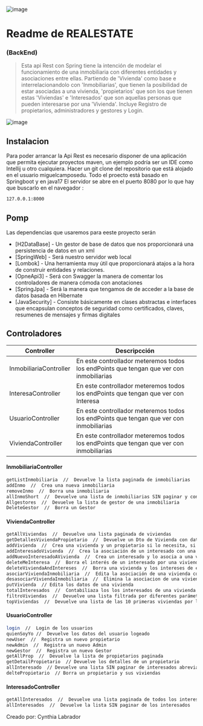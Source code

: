 ![image](https://cdn.discordapp.com/attachments/787363155494830091/907941779733618708/unknown.png)

# Readme de REALESTATE
### (BackEnd) 


> Esta api Rest con Spring tiene la intención de modelar el funcionamiento de una inmobiliaria con diferentes entidades y
> asociaciones entre ellas. Partiendo de 'Vivienda' como base e interrelacionandolo con 'Inmobiliarias',
> que tienen la posibilidad de estar asociadas a una vivienda, 'propietarios' que son los que tienen estas 'Viviendas'
> e 'Interesados' que son aquellas personas que pueden interesarse por una 'Vivienda'.
> Incluye Registro de propietarios, administradores y gestores y Login.


![image](https://media.discordapp.net/attachments/771871185943789588/913514683988860978/unknown.png)

## Instalacion

Para poder arrancar la Api Rest es necesario disponer de una aplicación que permita ejecutar proyectos maven, un ejemplo
podría ser un IDE como Intellij u otro cualquiera.
Hacer un git clone del repositorio que está alojado en el usuario miguelcamposedu.
Todo el proecto está basado en Springboot y en java17
El servidor se abre en el puerto 8080 por lo que hay que buscarlo en el navegador :
```sh
127.0.0.1:8000
```

## Pomp

Las dependencias que usaremos para eeste proyecto serán

- [H2DataBase] - Un gestor de base de datos que nos proporcionará una persistencia de datos en un xml
- [SpringWeb] - Será nuestro servidor web local
- [Lombok] - Una herramienta muy útil que proporcionará atajos a la hora de construir entidades y relaciones.
- [OpneApi3] - Será con Swagger la manera de comentar los controladores de manera cómoda con anotaciones
- [SpringJpa] - Será la manera que tengamos de de acceder a la base de datos basada en Hibernate
- [JavaSecurity] - Consiste básicamente en clases abstractas e interfaces que encapsulan conceptos de seguridad como certificados, claves, resumenes de mensajes y firmas digitales

## Controladores

| Controller | Descripcción |
| ------ | ------ |
| InmobiliariaController | En este controllador meteremos todos los endPoints que tengan que ver con inmobiliarias |
| InteresaController | En este controllador meteremos todos los endPoints que tengan que ver con Interesa |
| UsuarioController | En este controllador meteremos todos los endPoints que tengan que ver con inmobiliarias |
| ViviendaController |En este controllador meteremos todos los endPoints que tengan que ver con inmobiliarias |


#### InmobiliariaController
```sh
getListInmobiliaria  //  Devuelve la lista paginada de inmobiliarias
addInmo  //  Crea una nueva inmobiliaria 
removeInmo  //  Borra una inmobiliaria
allInmoShort  //  Devuelve una lista de inmobiliarias SIN paginar y con un contenido reducido
Allgestores  //  Devuelve la lista de gestor de una inmobiliaria
DeleteGestor  //  Borra un Gestor
```

#### ViviendaController
```sh
getAllViviendas  //  Devuelve una lista paginada de viviendas
getDetallesViviendaPropietario  //  Devuelve un Dto de Vivienda con datos del propietario y inmobiliaria
addVivienda  //  Crea una vivienda y un propietario si lo necesita, si no asocia la vivienda a un propietario
addInteresadoVivienda  //  Crea la asociación de un interesado con una vivienda
addNuevoInteresadoAVivienda  //  Crea un interesado y lo asocia a una vivienda
deleteMeInteresa  //  Borra el interés de un interesado por una vivienda
deleteViviendaAndIntereses  //  Borra una vivienda y los intereses de esta vivienda
asociarViviendaInmobiliaria  //  Edita la asociación de una vivienda con una inmobiliaria
desasociarViviendaInmobiliaria  //  Elimina la asociacion de una vivienda y una inmobiliaria
putVivienda  // Edita los datos de una vivienda
totalInteresados  //  Contabiliaza los los interesados de una vivienda
filtroViviendas  //  Devuelve una lista filtrada por diferentes parámetros de las viviendas
topViviendas  //  Devuelve una lista de las 10 primeras viviendas por las que más se han interesado
```

#### UsuarioController
```sh
login  //  Login de los usuarios
quienSoyYo //  Devuelve los datos del usuario logeado
newUser  //  Registra un nuevo propietario
newAdmin  //  Registra un nuevo Admin
newGestor  //  Registra un nuevo Gestor
getAllProp  //  Devuelve la lista de propietarios paginada
getDetailPropietario  // Devuelve los detalles de un propietario
allInteresado  // Devuelve una lista SIN paginar de interesados abreviada
deltePropietario  // Borra un propietario y sus viviendas
```

#### InteresadoController

```sh
getAllInteresados  //  Devuelve una lista paginada de todos los interesados
allInteresados  //  Devuelve la lista SIN paginar de los interesados
```

 Creado por: Cynthia Labrador
